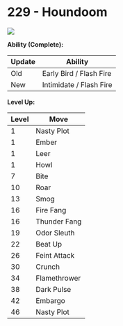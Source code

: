 # 229 - Houndoom
![][229]

**Ability (Complete):**

Update | Ability
---    | ---
Old    | Early Bird / Flash Fire
New    | Intimidate / Flash Fire

**Level Up:**

Level | Move
---   | ---
  1   | Nasty Plot
  1   | Ember
  1   | Leer
  1   | Howl
  7   | Bite
 10   | Roar
 13   | Smog
 16   | Fire Fang
 16   | Thunder Fang
 19   | Odor Sleuth
 22   | Beat Up
 26   | Feint Attack
 30   | Crunch
 34   | Flamethrower
 38   | Dark Pulse
 42   | Embargo
 46   | Nasty Plot



[229]: /img/pokemon/229.png
